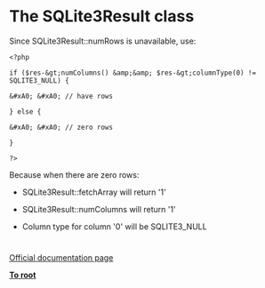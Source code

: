 # The SQLite3Result class





Since SQLite3Result::numRows is unavailable, use:





```
<?php

if ($res-&gt;numColumns() &amp;&amp; $res-&gt;columnType(0) != SQLITE3_NULL) {

&#xA0; &#xA0; // have rows

} else {

&#xA0; &#xA0; // zero rows

}

?>
```




Because when there are zero rows:

* SQLite3Result::fetchArray will return &apos;1&apos;

* SQLite3Result::numColumns will return &apos;1&apos;

* Column type for column &apos;0&apos; will be SQLITE3_NULL

  

#

[Official documentation page](https://www.php.net/manual/en/class.sqlite3result.php)

**[To root](/README.md)**